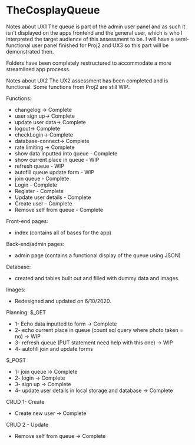# TheCosplayQueue

Notes about UX1
The queue is part of the admin user panel and as such it isn't displayed on the apps frontend and the general user, which is who I interpreted the target audience of this assessment to be. I will have a semi-functional user panel finished for Proj2 and UX3 so this part will be demonstrated then. 

Folders have been completely restructured to accommodate a more streamlined app processs. 

Notes about UX2
The UX2 assessment has been completed and is functional. Some functions from Proj2 are still WIP.

Functions:
- changelog -> Complete
- user sign up-> Complete
- update user data-> Complete
- logout-> Complete
- checkLogin-> Complete
- database-connect-> Complete
- rate limiting -> Complete
- show data inputted into queue - Complete
- show current place in queue - WIP
- refresh queue - WIP
- autofill queue update form - WIP
- join queue - Complete
- Login - Complete
- Register - Complete
- Update user details - Complete
- Create user - Complete
- Remove self from queue - Complete

Front-end pages:
- index (contains all of bases for the app)

Back-end/admin pages:
- admin page (contains a functional display of the queue using JSON)

Database:
- created and tables built out and filled with dummy data and images.
 
Images:
- Redesigned and updated on 6/10/2020.

Planning:
$_GET
- 1- Echo data inputted to form -> Complete
- 2- echo current place in queue (count sql query where photo taken = no) -> WIP
- 3- refresh queue (PUT statement need help with this one) -> WIP
- 4- autofill join and update forms

$_POST
- 1- join queue -> Complete
- 2- login -> Complete
- 3- sign up -> Complete
- 4- update user details in local storage and database -> Complete

CRUD 1- Create
- Create new user -> Complete

CRUD 2 - Update
- Remove self from queue -> Complete
